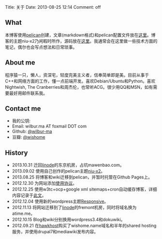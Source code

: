 Title: 关于
Date: 2013-08-25 12:14
Comment: off

[1]: http://docs.getpelican.com/ "pelican documentation"
[2]: https://github.com/wilbur-ma/pelican-blog-content "my pelican blog repository"
[3]: https://github.com/wilbur-ma/niu-x2 "my pelican theme"
[5]: https://github.com/wilbur-ma "my github homepage"
[6]: http://www.douban.com/people/wishome/ "my douban homepage"
[7]: /my_gnupg.html "my gnu public key"
[10]: http://www.hawkhost.com/ "http://www.hawkhost.com/"
[11]: http://www.linode.com/ "http://www.linode.com/"
[12]: http://wordpress.org/extend/themes/responsive "http://wordpress.org/extend/themes/responsive"
[13]: /tech/create-a-pseudo-static-blog-with-wordpress.html "create a pseudo static blog with wordpress"
[14]: /agreement.html "使用协议"
[15]: /my_projects.html "我的开源项目"

## What

本博客使用[pelican][1]创建，文章(markdown格式)和pelican配置文件放在[这里][2]。博客的主题niu-x2乃闲暇时所作，源码放在[这里][3]。我通常会在这里做一些技术方面的笔记，偶尔也会写点想法和日常琐事。

## About me

程序猿一只，懒人，资深宅，轻度完美主义者，信奉简单即是美。目前从事于C++和网络方面的工作，懂一点前端开发。喜欢Debian/Ubuntu和Python。喜欢Nightwish, The Cranberries和周杰伦，也常听ACG。很少用QQ和MSN，如有需要最好用邮件联系我。

## Contact me

*   我的公钥: [<i class="icon-lock"></i>][7]
*   Email: wilbur.ma AT foxmail DOT com 
*   Github: [@wilbur-ma][5]
*   豆瓣: [@wishome][6]

## History
*  2013.10.31 迁回[linode][11]的东京机房，占坑mawenbao.com。
*  2013.09.02 使用自己创作的pelican主题[niu-x2][3]。
*  2013.08.25 将博客和wiki迁移到pelican，并暂时托管在Github Pages上。
*  2012.12.30 为网站添加[使用协议][14]。
*  2012.12.25 使用w3tc+ocp+google xml sitemaps+cron自动缓存博客，详细内容记录于[此文][13]。 
*  2012.12.04 使用新的wordpress主题[Responsive][12]。
*  2012.11.13 将网站迁移到了[linode][11]的fremont机房，同时将域名换为atime.me。
*  2012.10.15 Blog和wiki分别换用wordpress3.4和dokuwiki。
*  2012.09.21 在[hawkhost][10]购买了wishome.name域名和半年的shared hosting服务，并使用drupal7和mediawiki发布内容。
